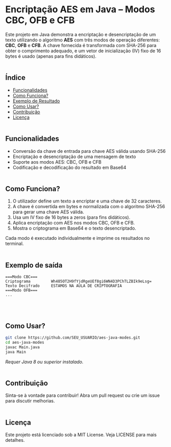 # Encriptação AES em Java – Modos CBC, OFB e CFB

Este projeto em Java demonstra a encriptação e desencriptação de um texto utilizando o algoritmo **AES** com três modos de operação diferentes: **CBC**, **OFB** e **CFB**. 
A chave fornecida é transformada com SHA-256 para obter o comprimento adequado, e um vetor de inicialização (IV) fixo de 16 bytes é usado (apenas para fins didáticos).
<br><br>

## Índice
- [Funcionalidades](#funcionalidades)
- [Como Funciona?](#como-funciona)
- [Exemplo de Resultado](#exemplo-de-resultado)
- [Como Usar?](#como-usar)
- [Contribuição](#contribuição)
- [Licença](#licença)
<br><br>

## Funcionalidades
- Conversão da chave de entrada para chave AES válida usando SHA-256
- Encriptação e desencriptação de uma mensagem de texto
- Suporte aos modos AES: CBC, OFB e CFB
- Codificação e decodificação do resultado em Base64
<br><br>

## Como Funciona?
1. O utilizador define um texto a encriptar e uma chave de 32 caracteres.
2. A chave é convertida em bytes e normalizada com o algoritmo SHA-256 para gerar uma chave AES válida.
3. Usa um IV fixo de 16 bytes a zeros (para fins didáticos).
4. Aplica encriptação com AES nos modos CBC, OFB e CFB.
5. Mostra o criptograma em Base64 e o texto desencriptado.

Cada modo é executado individualmente e imprime os resultados no terminal.
<br><br>

## Exemplo de saída
```
===Modo CBC===
Criptograma 		Wh485OT2H9fYjdRgeUEf8gi6WN4D3PChTLZBIk9eLsg=
Texto Decifrado 	ESTAMOS NA AULA DE CRIPTOGRAFIA
===Modo OFB===
...
```
<br><br>

## Como Usar?

```bash
git clone https://github.com/SEU_USUARIO/aes-java-modes.git
cd aes-java-modes
javac Main.java
java Main
```
_Requer Java 8 ou superior instalado._
<br><br>

## Contribuição
Sinta-se à vontade para contribuir! Abra um pull request ou crie um issue para discutir melhorias.
<br><br>

## Licença
Este projeto está licenciado sob a MIT License. Veja LICENSE para mais detalhes.

